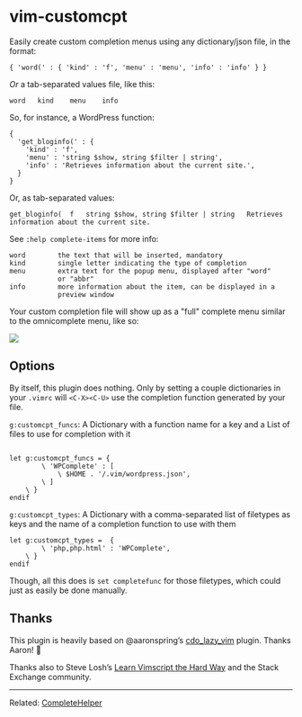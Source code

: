 # vim-customcpt

Easily create custom completion menus using any dictionary/json file, in the format:

`{ 'word(' : { 'kind' : 'f', 'menu' : 'menu', 'info' : 'info' } }`

*Or* a tab-separated values file, like this:

`word   kind    menu    info`

So, for instance, a WordPress function:

```
{
  'get_bloginfo(' : {
    'kind' : 'f',
    'menu' : 'string $show, string $filter | string',
    'info' : 'Retrieves information about the current site.',
  }
}
```

Or, as tab-separated values:

`get_bloginfo(	f	string $show, string $filter | string	Retrieves information about the current site.`

See `:help complete-items` for more info:

```
word		the text that will be inserted, mandatory
kind		single letter indicating the type of completion
menu		extra text for the popup menu, displayed after "word"
            or "abbr"
info		more information about the item, can be displayed in a
            preview window
```

Your custom completion file will show up as a "full" complete menu similar to the omnicomplete menu, like so:

![](https://d1zjcuqflbd5k.cloudfront.net/files/acc_68608/VbAy?response-content-disposition=inline;%20filename=Screen%20Shot%202017-01-06%20at%201.41.23%20PM.png&Expires=1483728413&Signature=BYKH7rajDKlwXI8qJGQOxheguw08i-4YPPmtVE2ZFYbF3~cCTvNA1r0g8kUd~k79l4OTteUnbPPozQ6bchfDowrU-2-1SIPVF5DKsevTdntteyfNvl71eh4ctl8bnMn8aElrDz7rWjzlOEKufvXh2q8ICDvq6nm6EpPuFdduTts_&Key-Pair-Id=APKAJTEIOJM3LSMN33SA)

## Options

By itself, this plugin does nothing. Only by setting a couple dictionaries in your `.vimrc` will `<C-X><C-U>` use the completion function generated by your file.

`g:customcpt_funcs`: A Dictionary with a function name for a key and a List of files to use for completion with it
```

let g:customcpt_funcs = {
		\ 'WPComplete' : [
			\ $HOME . '/.vim/wordpress.json',
		\ ]
	\ }
endif
```

`g:customcpt_types`: A Dictionary with a comma-separated list of filetypes as keys and the name of a completion function to use with them

```
let g:customcpt_types =  {
        \ 'php,php.html' : 'WPComplete',
	\ }
endif
```

Though, all this does is `set completefunc` for those filetypes, which could just as easily be done manually.

## Thanks

This plugin is heavily based on @aaronspring&rsquo;s [cdo_lazy_vim](https://github.com/aaronspring/cdo_lazy_vim) plugin. Thanks Aaron! &#x1F44B;

Thanks also to Steve Losh&rsquo;s [Learn Vimscript the Hard Way](http://learnvimscriptthehardway.stevelosh.com) and the Stack Exchange community.

---

Related: [CompleteHelper](http://www.vim.org/scripts/script.php?script_id=3914)

